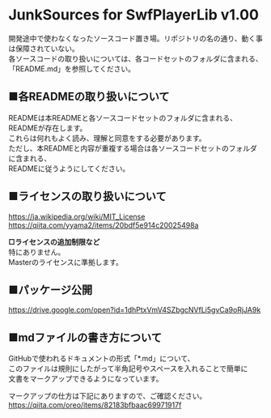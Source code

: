 # JunkSources for SwfPlayerLib v1.00
開発途中で使わなくなったソースコード置き場。リポジトリの名の通り、動く事は保障されていない。  
各ソースコードの取り扱いについては、各コードセットのフォルダに含まれる、「README.md」を参照してください。  

## ■各READMEの取り扱いについて
READMEは本READMEと各ソースコードセットのフォルダに含まれる、READMEが存在します。  
これらは何れもよく読み、理解と同意をする必要があります。  
ただし、本READMEと内容が重複する場合は各ソースコードセットのフォルダに含まれる、  
READMEに従うようにしてください。

## ■ライセンスの取り扱いについて
https://ja.wikipedia.org/wiki/MIT_License  
https://qiita.com/yyama2/items/20bdf5e914c20025498a

**□ライセンスの追加制限など**  
特にありません。  
Masterのライセンスに準拠します。  

## ■パッケージ公開
https://drive.google.com/open?id=1dhPtxVmV4SZbgcNVfLi5gvCa9oRjJA9k

## ■mdファイルの書き方について
GitHubで使われるドキュメントの形式「*.md」について、  
このファイルは規則にしたがって半角記号やスペースを入れることで簡単に  
文書をマークアップできるようになっています。  

マークアップの仕方は下記にありますので、ご確認ください。  
https://qiita.com/oreo/items/82183bfbaac69971917f  
